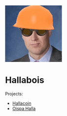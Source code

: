 
![](media/logo_full.jpg) 
# Hallabois
Projects:
- [Hallacoin](https://hallacoin.ml)
- [Oispa Halla](https://oispahalla.com)
